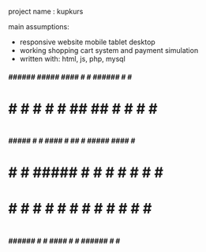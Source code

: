  project name : kupkurs

 main assumptions:
   - responsive website
       mobile
       tablet
       desktop
   - working shopping cart system and payment simulation
   - written with: html, js, php, mysql




                                                         
 #####  ###### #####   ####  #    # ###### #    #  ####  
 #
 #    # #      #    # #      ##  ## #      #   #  #    # 
 #
 #####  #####  #    #  ####  # ## # #####  ####   #    # 
 #
 #    # #      #####       # #    # #      #  #   #    # 
# 
 #    # #      #   #  #    # #    # #      #   #  #    # 
 #
 #####  ###### #    #  ####  #    # ###### #    #  ####  
                                                         
